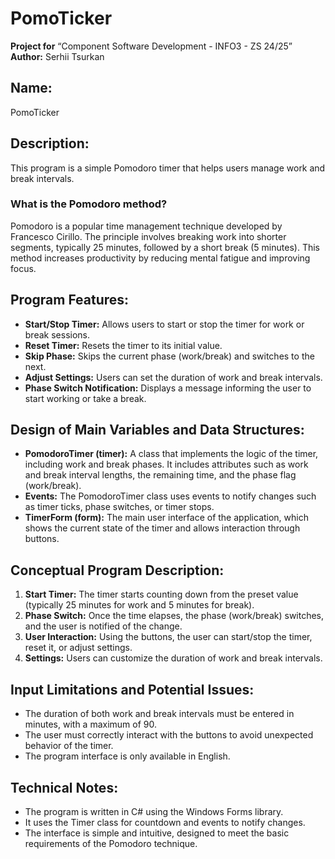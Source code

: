 # PomoTicker

**Project for** “Component Software Development - INFO3 - ZS 24/25”  
**Author:** Serhii Tsurkan

## Name:
PomoTicker

## Description:
This program is a simple Pomodoro timer that helps users manage work and break intervals.

### What is the Pomodoro method?
Pomodoro is a popular time management technique developed by Francesco Cirillo. The principle involves breaking work into shorter segments, typically 25 minutes, followed by a short break (5 minutes). This method increases productivity by reducing mental fatigue and improving focus.

## Program Features:
- **Start/Stop Timer:** Allows users to start or stop the timer for work or break sessions.
- **Reset Timer:** Resets the timer to its initial value.
- **Skip Phase:** Skips the current phase (work/break) and switches to the next.
- **Adjust Settings:** Users can set the duration of work and break intervals.
- **Phase Switch Notification:** Displays a message informing the user to start working or take a break.

## Design of Main Variables and Data Structures:
- **PomodoroTimer (timer):** A class that implements the logic of the timer, including work and break phases. It includes attributes such as work and break interval lengths, the remaining time, and the phase flag (work/break).
- **Events:** The PomodoroTimer class uses events to notify changes such as timer ticks, phase switches, or timer stops.
- **TimerForm (form):** The main user interface of the application, which shows the current state of the timer and allows interaction through buttons.

## Conceptual Program Description:
1. **Start Timer:** The timer starts counting down from the preset value (typically 25 minutes for work and 5 minutes for break).
2. **Phase Switch:** Once the time elapses, the phase (work/break) switches, and the user is notified of the change.
3. **User Interaction:** Using the buttons, the user can start/stop the timer, reset it, or adjust settings.
4. **Settings:** Users can customize the duration of work and break intervals.

## Input Limitations and Potential Issues:
- The duration of both work and break intervals must be entered in minutes, with a maximum of 90.
- The user must correctly interact with the buttons to avoid unexpected behavior of the timer.
- The program interface is only available in English.

## Technical Notes:
- The program is written in C# using the Windows Forms library.
- It uses the Timer class for countdown and events to notify changes.
- The interface is simple and intuitive, designed to meet the basic requirements of the Pomodoro technique.
